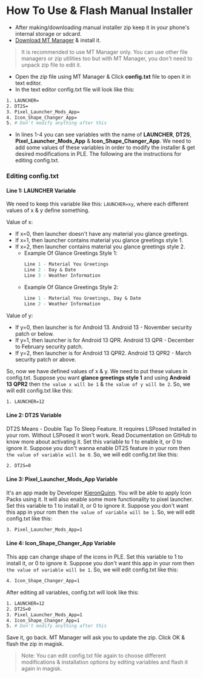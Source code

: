 # How To Use & Flash Manual Installer

- After making/downloading manual installer zip keep it in your phone's internal storage or sdcard.
- [Download MT Manager](https://m.apkpure.com/mt-manager/bin.mt.plus) & install it.
> It is recommended to use MT Manager only. You can use other file managers or zip utilities too but with MT Manager, you don't need to unpack zip file to edit it.
- Open the zip file using MT Manager & Click **config.txt** file to open it in text editor.
- In the text editor config.txt file will look like this:
```sh
1. LAUNCHER=
2. DT2S=
3. Pixel_Launcher_Mods_App=
4. Icon_Shape_Changer_App=
5. # Don't modify anything after this
```
- In lines 1-4 you can see variables with the name of **LAUNCHER**, **DT2S**, **Pixel_Launcher_Mods_App** & **Icon_Shape_Changer_App**. We need to add some values of these variables in order to modify the installer & get desired modifications in PLE. The following are the instructions for editing config.txt.

### Editing config.txt

#### Line 1: LAUNCHER Variable
We need to keep this variable like this: `LAUNCHER=xy`, where each different values of x & y define something.

Value of x:
- If x=0, then launcher doesn't have any material you glance greetings.
- If x=1, then launcher contains material you glance greetings style 1.
- If x=2, then launcher contains material you glance greetings style 2.
  - Example Of Glance Greetings Style 1:
    ```ss
    Line 1 - Material You Greetings
    Line 2 - Day & Date
    Line 3 - Weather Information
    ```
  - Example Of Glance Greetings Style 2:
    ```ss
    Line 1 - Material You Greetings, Day & Date
    Line 2 - Weather Information
    ```

Value of y:
- If y=0, then launcher is for Android 13. Android 13 - November security patch or below.
- If y=1, then launcher is for Android 13 QPR. Android 13 QPR - December to February security patch.
- If y=2, then launcher is for Android 13 QPR2. Android 13 QPR2 - March security patch or above.

So, now we have defined values of x & y. We need to put these values in config.txt. Suppose you want **glance greetings style 1**  and using **Android 13 QPR2** then `the value x will be 1` & `the value of y will be 2`. So, we will edit config.txt like this:
```sh
1. LAUNCHER=12
```

#### Line 2: DT2S Variable
DT2S Means - Double Tap To Sleep Feature. It requires LSPosed Installed in your rom. Without LSPosed it won't work. Read Documentation on GitHub to know more about activating it. Set this variable to 1 to enable it, or 0 to ignore it. Suppose you don't wanna enable DT2S feature in your rom then `the value of variable will be 0`. So, we will edit config.txt like this:
```sh
2. DT2S=0
```

#### Line 3: Pixel_Launcher_Mods_App Variable
It's an app made by Developer [KieronQuinn](https://github.com/KieronQuinn). You will be able to apply Icon Packs using it. It will also enable some more functionality to pixel launcher. Set this variable to 1 to install it, or 0 to ignore it. Suppose you don't want this app in your rom then `the value of variable will be 1`. So, we will edit config.txt like this:
```sh
3. Pixel_Launcher_Mods_App=1
```
#### Line 4: Icon_Shape_Changer_App Variable
This app can change shape of the icons in PLE. Set this variable to 1 to install it, or 0 to ignore it. Suppose you don't want this app in your rom then `the value of variable will be 1`. So, we will edit config.txt like this:
```sh
4. Icon_Shape_Changer_App=1
```

After editing all variables, config.txt will look like this:
```sh
1. LAUNCHER=12
2. DT2S=0
3. Pixel_Launcher_Mods_App=1
4. Icon_Shape_Changer_App=1
5. # Don't modify anything after this
```
Save it, go back. MT Manager will ask you to update the zip. Click OK & flash the zip in magisk.
> Note: You can edit config.txt file again to choose different modifications & installation options by editing variables and flash it again in magisk.
